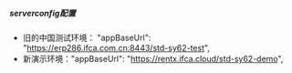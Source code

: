 ##### serverconfig配置
-  旧的中国测试环境： "appBaseUrl": "https://erp286.ifca.com.cn:8443/std-sy62-test",
- 新演示环境："appBaseUrl": "https://rentx.ifca.cloud/std-sy62-demo",
